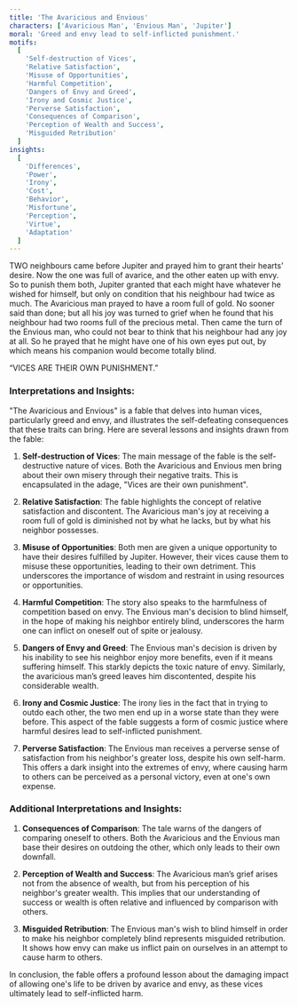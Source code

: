 ```yaml
---
title: 'The Avaricious and Envious'
characters: ['Avaricious Man', 'Envious Man', 'Jupiter']
moral: 'Greed and envy lead to self-inflicted punishment.'
motifs:
  [
    'Self-destruction of Vices',
    'Relative Satisfaction',
    'Misuse of Opportunities',
    'Harmful Competition',
    'Dangers of Envy and Greed',
    'Irony and Cosmic Justice',
    'Perverse Satisfaction',
    'Consequences of Comparison',
    'Perception of Wealth and Success',
    'Misguided Retribution'
  ]
insights:
  [
    'Differences',
    'Power',
    'Irony',
    'Cost',
    'Behavior',
    'Misfortune',
    'Perception',
    'Virtue',
    'Adaptation'
  ]
---
```


TWO neighbours came before Jupiter and prayed him to grant their hearts’ desire. Now the one was full of avarice, and the other eaten up with envy. So to punish them both, Jupiter granted that each might have whatever he wished for himself, but only on condition that his neighbour had twice as much. The Avaricious man prayed to have a room full of gold. No sooner said than done; but all his joy was turned to grief when he found that his neighbour had two rooms full of the precious metal. Then came the turn of the Envious man, who could not bear to think that his neighbour had any joy at all. So he prayed that he might have one of his own eyes put out, by which means his companion would become totally blind.

“VICES ARE THEIR OWN PUNISHMENT.”

### Interpretations and Insights:

"The Avaricious and Envious" is a fable that delves into human vices, particularly greed and envy, and illustrates the self-defeating consequences that these traits can bring. Here are several lessons and insights drawn from the fable:

1. **Self-destruction of Vices**: The main message of the fable is the self-destructive nature of vices. Both the Avaricious and Envious men bring about their own misery through their negative traits. This is encapsulated in the adage, "Vices are their own punishment".

2. **Relative Satisfaction**: The fable highlights the concept of relative satisfaction and discontent. The Avaricious man's joy at receiving a room full of gold is diminished not by what he lacks, but by what his neighbor possesses.

3. **Misuse of Opportunities**: Both men are given a unique opportunity to have their desires fulfilled by Jupiter. However, their vices cause them to misuse these opportunities, leading to their own detriment. This underscores the importance of wisdom and restraint in using resources or opportunities.

4. **Harmful Competition**: The story also speaks to the harmfulness of competition based on envy. The Envious man's decision to blind himself, in the hope of making his neighbor entirely blind, underscores the harm one can inflict on oneself out of spite or jealousy.

5. **Dangers of Envy and Greed**: The Envious man's decision is driven by his inability to see his neighbor enjoy more benefits, even if it means suffering himself. This starkly depicts the toxic nature of envy. Similarly, the avaricious man’s greed leaves him discontented, despite his considerable wealth.

6. **Irony and Cosmic Justice**: The irony lies in the fact that in trying to outdo each other, the two men end up in a worse state than they were before. This aspect of the fable suggests a form of cosmic justice where harmful desires lead to self-inflicted punishment.

7. **Perverse Satisfaction**: The Envious man receives a perverse sense of satisfaction from his neighbor's greater loss, despite his own self-harm. This offers a dark insight into the extremes of envy, where causing harm to others can be perceived as a personal victory, even at one's own expense.

### Additional Interpretations and Insights:

1. **Consequences of Comparison**: The tale warns of the dangers of comparing oneself to others. Both the Avaricious and the Envious man base their desires on outdoing the other, which only leads to their own downfall.

2. **Perception of Wealth and Success**: The Avaricious man’s grief arises not from the absence of wealth, but from his perception of his neighbor's greater wealth. This implies that our understanding of success or wealth is often relative and influenced by comparison with others.

3. **Misguided Retribution**: The Envious man's wish to blind himself in order to make his neighbor completely blind represents misguided retribution. It shows how envy can make us inflict pain on ourselves in an attempt to cause harm to others.

In conclusion, the fable offers a profound lesson about the damaging impact of allowing one's life to be driven by avarice and envy, as these vices ultimately lead to self-inflicted harm.
